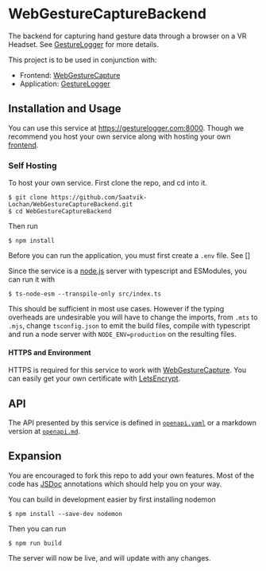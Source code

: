 # WebGestureCaptureBackend
The backend for capturing hand gesture data through a browser on a VR Headset.
See [GestureLogger](https://github.com/Saatvik-Lochan/GestureLogger) for more 
details.

This project is to be used in conjunction with:
 - Frontend: [WebGestureCapture](https://github.com/Saatvik-Lochan/WebGestureCapture)
 - Application: [GestureLogger](https://github.com/Saatvik-Lochan/GestureLogger)

## Installation and Usage
You can use this service at https://gesturelogger.com:8000. Though we 
recommend you host your own service along with hosting your own [frontend](https://github.com/Saatvik-Lochan/WebGestureCapture).

### Self Hosting
To host your own service. First clone the repo, and cd into it. 

```console
$ git clone https://github.com/Saatvik-Lochan/WebGestureCaptureBackend.git
$ cd WebGestureCaptureBackend
```

Then run

```console
$ npm install
```

Before you can run the application, you must first create a `.env` file.
See []

Since the service is a [node.js](https://nodejs.org/en) server with typescript
and ESModules, you can run it with 

```console
$ ts-node-esm --transpile-only src/index.ts
```

This should be sufficient in most use cases. However if the typing overheads
are undesirable you will have to change the imports, from
`.mts` to `.mjs`, change `tsconfig.json` to emit the build 
files, compile with typescript
and run a node server with `NODE_ENV=production` on the resulting files.

#### HTTPS and Environment
HTTPS is required for this service to work with [WebGestureCapture](https://github.com/Saatvik-Lochan/WebGestureCapture).
You can easily get your own certificate with [LetsEncrypt](https://letsencrypt.org/).


## API
The API presented by this service is defined in [`openapi.yaml`](src/openapi.yaml) or a markdown version at [`openapi.md`](src/openapi.md). 

## Expansion
You are encouraged to fork this repo to add your own features.
Most of the code has [JSDoc](https://jsdoc.app/) annotations
which should help you on your way.

You can build in development easier by first installing nodemon
```console
$ npm install --save-dev nodemon
```

Then you can run
```console
$ npm run build
```

The server will now be live, and will update with any changes.